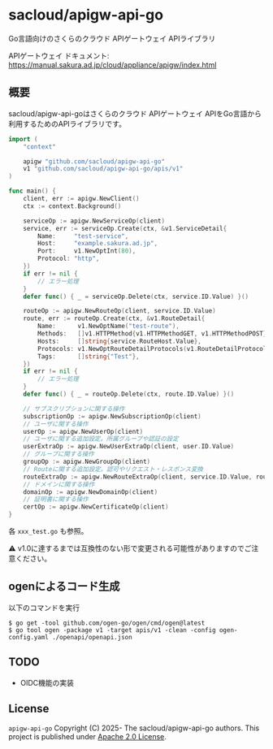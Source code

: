 # sacloud/apigw-api-go

Go言語向けのさくらのクラウド APIゲートウェイ APIライブラリ

APIゲートウェイ ドキュメント: https://manual.sakura.ad.jp/cloud/appliance/apigw/index.html

## 概要

sacloud/apigw-api-goはさくらのクラウド APIゲートウェイ APIをGo言語から利用するためのAPIライブラリです。

```go
import (
	"context"

	apigw "github.com/sacloud/apigw-api-go"
	v1 "github.com/sacloud/apigw-api-go/apis/v1"
)

func main() {
	client, err := apigw.NewClient()
	ctx := context.Background()

	serviceOp := apigw.NewServiceOp(client)
	service, err := serviceOp.Create(ctx, &v1.ServiceDetail{
		Name:     "test-service",
		Host:     "example.sakura.ad.jp",
		Port:     v1.NewOptInt(80),
		Protocol: "http",
	})
	if err != nil {
		// エラー処理
	}
	defer func() { _ = serviceOp.Delete(ctx, service.ID.Value) }()

	routeOp := apigw.NewRouteOp(client, service.ID.Value)
	route, err := routeOp.Create(ctx, &v1.RouteDetail{
		Name:      v1.NewOptName("test-route"),
		Methods:   []v1.HTTPMethod{v1.HTTPMethodGET, v1.HTTPMethodPOST},
		Hosts:     []string{service.RouteHost.Value},
		Protocols: v1.NewOptRouteDetailProtocols(v1.RouteDetailProtocolsHTTPHTTPS),
		Tags:      []string{"Test"},
	})
	if err != nil {
		// エラー処理
	}
	defer func() { _ = routeOp.Delete(ctx, route.ID.Value) }()

	// サブスクリプションに関する操作
	subscriptionOp := apigw.NewSubscriptionOp(client)
	// ユーザに関する操作
	userOp := apigw.NewUserOp(client)
	// ユーザに関する追加設定。所属グループや認証の設定
	userExtraOp := apigw.NewUserExtraOp(client, user.ID.Value)
	// グループに関する操作
	groupOp := apigw.NewGroupOp(client)
	// Routeに関する追加設定。認可やリクエスト・レスポンス変換
	routeExtraOp := apigw.NewRouteExtraOp(client, service.ID.Value, route.ID.Value)
	// ドメインに関する操作
	domainOp := apigw.NewDomainOp(client)
	// 証明書に関する操作
	certOp := apigw.NewCertificateOp(client)
}
```

各 `xxx_test.go` も参照。

:warning:  v1.0に達するまでは互換性のない形で変更される可能性がありますのでご注意ください。

## ogenによるコード生成

以下のコマンドを実行

```
$ go get -tool github.com/ogen-go/ogen/cmd/ogen@latest
$ go tool ogen -package v1 -target apis/v1 -clean -config ogen-config.yaml ./openapi/openapi.json
```

## TODO

- OIDC機能の実装

## License

`apigw-api-go` Copyright (C) 2025- The sacloud/apigw-api-go authors.
This project is published under [Apache 2.0 License](LICENSE).